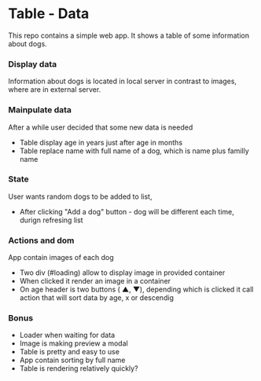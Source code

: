 # Table - Data

This repo contains a simple web app. It shows a table of some information about dogs.

### Display data ###

Information about dogs is located in local server in contrast to images, where are in external server.

### Mainpulate data ###

After a while user decided that some new data is needed

* Table display age in years just after age in months
* Table replace name with full name of a dog, which is name plus familly name

### State ###

User wants random dogs to be added to list, 
* After clicking "Add a dog" button - dog will be different each time, durign refresing list

### Actions and dom ###

App contain images of each dog

* Two div (#loading) allow to display image in provided container
* When clicked it render an image in a container
* On age header is two buttons ( &#x25B2;, &#x25BC;), depending which is clicked it call action that will sort data by age, x or descendig 

### Bonus

* Loader when waiting for data
* Image is making preview a modal
* Table is pretty and easy to use 
* App contain sorting by full name 
* Table is rendering  relatively quickly?


